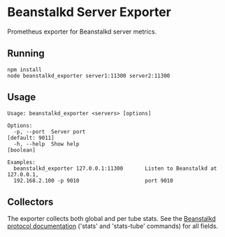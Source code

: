# Beanstalkd Server Exporter

Prometheus exporter for Beanstalkd server metrics.

## Running

    npm install
    node beanstalkd_exporter server1:11300 server2:11300
    
## Usage

    Usage: beanstalkd_exporter <servers> [options]
    
    Options:
      -p, --port  Server port                                        [default: 9011]
      -h, --help  Show help                                                [boolean]
    
    Examples:
      beanstalkd_exporter 127.0.0.1:11300       Listen to Beanstalkd at 127.0.0.1,
      192.168.2.100 -p 9010                     port 9010

## Collectors

The exporter collects both global and per tube stats. See the [Beanstalkd protocol documentation](https://github.com/kr/beanstalkd/blob/master/doc/protocol.md) ('stats' and 'stats-tube' commands) for all fields.